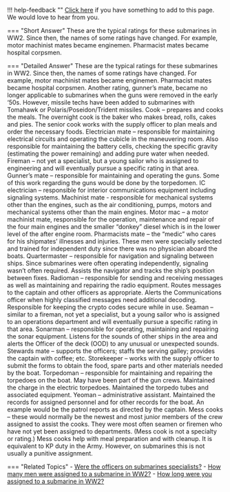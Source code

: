 !!! help-feedback ""
    [Click here](https://other.example.com/feedback) if you have something to add to this page. We would love to hear from you.

=== "Short Answer"
    These are the typical ratings for these submarines in WW2. Since then, the names of some ratings have changed. For example, motor machinist mates became enginemen. Pharmacist mates became hospital corpsmen.

=== "Detailed Answer"
    These are the typical ratings for these submarines in WW2.  Since then, the names of some ratings have changed.  For example, motor machinist mates became enginemen.  Pharmacist mates became hospital corpsmen.  Another rating, gunner’s mate, became no longer applicable to submarines when the guns were removed in the early ‘50s.  However, missile techs have been added to submarines with Tomahawk or Polaris/Poseidon/Trident missiles.
    Cook – prepares and cooks the meals.  The overnight cook is the baker who makes bread, rolls, cakes and pies.  The senior cook works with the supply officer to plan meals and order the necessary foods.
    Electrician mate – responsible for maintaining electrical circuits and operating the cubicle in the maneuvering room.  Also responsible for maintaining the battery cells, checking the specific gravity (estimating the power remaining) and adding pure water when needed.
    Fireman – not yet a specialist, but a young sailor who is assigned to engineering and will eventually pursue a specific rating in that area.
    Gunner’s mate – responsible for maintaining and operating the guns.  Some of this work regarding the guns would be done by the torpedomen.
    IC electrician – responsible for interior communications equipment including signaling systems.
    Machinist mate - responsible for mechanical systems other than the engines, such as the air conditioning, pumps, motors and mechanical systems other than the main engines.
    Motor mac – a motor machinist mate, responsible for the operation, maintenance and repair of the four main engines and the smaller “donkey” diesel which is in the lower level of the after engine room.
    Pharmacists mate – the “medic” who cares for his shipmates’ illnesses and injuries.  These men were specially selected and trained for independent duty since there was no physician aboard the boats.
    Quartermaster – responsible for navigation and signaling between ships.  Since submarines were often operating independently, signaling wasn’t often required.  Assists the navigator and tracks the ship’s position between fixes.
    Radioman – responsible for sending and receiving messages as well as maintaining and repairing the radio equipment.  Routes messages to the captain and other officers as appropriate.  Alerts the Communications officer when highly classified messages need additional decoding.  Responsible for keeping the crypto codes secure while in use.
    Seaman – similar to a fireman, not yet a specialist, but a young sailor who is assigned to an operations department and will eventually pursue a specific rating in that area.
    Sonarman – responsible for operating, maintaining and repairing the sonar equipment.  Listens for the sounds of other ships in the area and alerts the Officer of the deck (OOD) to any unusual or unexpected sounds.
    Stewards mate – supports the officers; staffs the serving galley; provides the captain with coffee; etc.
    Storekeeper – works with the supply officer to submit the forms to obtain the food, spare parts and other materials needed by the boat.
    Torpedoman – responsible for maintaining and repairing the torpedoes on the boat.  May have been part of the gun crews.  Maintained the charge in the electric torpedoes.  Maintained the torpedo tubes and associated equipment.
    Yeoman – administrative assistant.  Maintained the records for assigned personnel and for other records for the boat.  An example would be the patrol reports as directed by the captain.
    Mess cooks – these would normally be the newest and most junior members of the crew assigned to assist the cooks.  They were most often seamen or firemen who have not yet been assigned to departments.  (Mess cook is not a specialty or rating.)  Mess cooks help with meal preparation and with cleanup.  It is equivalent to KP duty in the Army.  However, on submarines this is not usually a punitive assignment.

=== "Related Topics"
    - [Were the officers on submarines specialists?](./were-the-officers-on-submarines-specialists.md)
    - [How many men were assigned to a submarine in WW2?](./how-many-men-were-assigned-to-a-submarine-in-ww2.md)
    - [How long were you assigned to a submarine in WW2?](./how-long-were-you-assigned-to-a-submarine-in-ww2.md)
